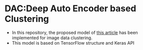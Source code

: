 # DAC:Deep Auto Encoder based Clustering

- In this repository, the proposed model of [this article](https://arxiv.org/abs/2102.07472) has been implemented for image data clustering.
- This model is based on TensorFlow structure and Keras API
